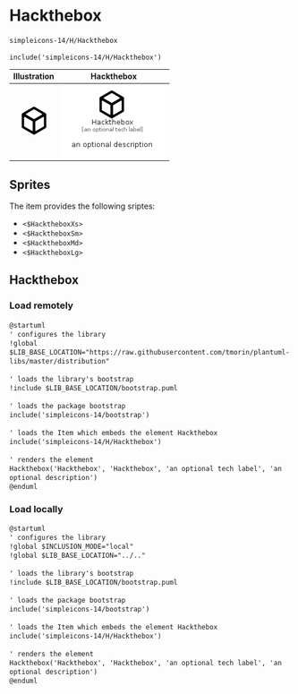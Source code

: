 # Hackthebox


```text
simpleicons-14/H/Hackthebox
```

```text
include('simpleicons-14/H/Hackthebox')
```



| Illustration | Hackthebox |
| :---: | :---: |
| ![illustration for Illustration](../../simpleicons-14/H/Hackthebox.png) | ![illustration for Hackthebox](../../simpleicons-14/H/Hackthebox.Local.png) |



## Sprites
The item provides the following sriptes:

- `<$HacktheboxXs>`
- `<$HacktheboxSm>`
- `<$HacktheboxMd>`
- `<$HacktheboxLg>`





## Hackthebox

### Load remotely
```plantuml
@startuml
' configures the library
!global $LIB_BASE_LOCATION="https://raw.githubusercontent.com/tmorin/plantuml-libs/master/distribution"

' loads the library's bootstrap
!include $LIB_BASE_LOCATION/bootstrap.puml

' loads the package bootstrap
include('simpleicons-14/bootstrap')

' loads the Item which embeds the element Hackthebox
include('simpleicons-14/H/Hackthebox')

' renders the element
Hackthebox('Hackthebox', 'Hackthebox', 'an optional tech label', 'an optional description')
@enduml
```

### Load locally
```plantuml
@startuml
' configures the library
!global $INCLUSION_MODE="local"
!global $LIB_BASE_LOCATION="../.."

' loads the library's bootstrap
!include $LIB_BASE_LOCATION/bootstrap.puml

' loads the package bootstrap
include('simpleicons-14/bootstrap')

' loads the Item which embeds the element Hackthebox
include('simpleicons-14/H/Hackthebox')

' renders the element
Hackthebox('Hackthebox', 'Hackthebox', 'an optional tech label', 'an optional description')
@enduml
```

